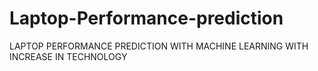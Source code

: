 # Laptop-Performance-prediction
LAPTOP PERFORMANCE PREDICTION WITH MACHINE LEARNING WITH INCREASE IN TECHNOLOGY
